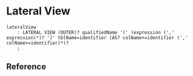 # Lateral View

```antlrv4
lateralView
    : LATERAL VIEW (OUTER)? qualifiedName '(' (expression (',' expression)*)? ')' tblName=identifier (AS? colName+=identifier (',' colName+=identifier)*)?
    ;
```

## Reference